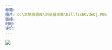 ```yaml
---
标题: 
图片: D:\本地资源库\浏览器采集\BillfishOvdeQj.PNG
链接: 
时时: 
评价:
---
```

![](Pasted%20image%2020240219204907.png)
